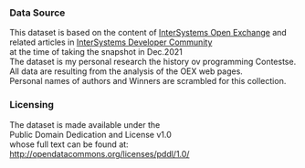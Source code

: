 ### Data Source
This dataset is based on the content of [InterSystems Open Exchange](https://openexchange.intersystems.com/)
and related articles in [InterSystems Developer Community](https://community.intersystems.com/)   
at the time of taking the snapshot in Dec.2021    
The dataset is my personal research the history ov programming Contestse.    
All data are resulting from the analysis of the OEX web pages.    
Personal names of authors and Winners are scrambled for this collection.   

### Licensing
The dataset is made available under the     
Public Domain Dedication and License v1.0   
whose full text can be found at:    
http://opendatacommons.org/licenses/pddl/1.0/
